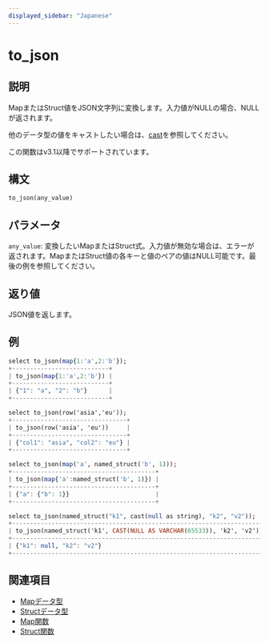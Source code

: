 ```yaml
---
displayed_sidebar: "Japanese"
---
```


# to_json

## 説明

MapまたはStruct値をJSON文字列に変換します。入力値がNULLの場合、NULLが返されます。

他のデータ型の値をキャストしたい場合は、[cast](./cast.md)を参照してください。

この関数はv3.1以降でサポートされています。

## 構文

```Haskell
to_json(any_value)
```

## パラメータ

`any_value`: 変換したいMapまたはStruct式。入力値が無効な場合は、エラーが返されます。MapまたはStruct値の各キーと値のペアの値はNULL可能です。最後の例を参照してください。

## 返り値

JSON値を返します。

## 例

```Haskell
select to_json(map{1:'a',2:'b'});
+---------------------------+
| to_json(map{1:'a',2:'b'}) |
+---------------------------+
| {"1": "a", "2": "b"}      |
+---------------------------+

select to_json(row('asia','eu'));
+--------------------------------+
| to_json(row('asia', 'eu'))     |
+--------------------------------+
| {"col1": "asia", "col2": "eu"} |
+--------------------------------+

select to_json(map('a', named_struct('b', 1)));
+----------------------------------------+
| to_json(map{'a':named_struct('b', 1)}) |
+----------------------------------------+
| {"a": {"b": 1}}                        |
+----------------------------------------+

select to_json(named_struct("k1", cast(null as string), "k2", "v2"));
+-----------------------------------------------------------------------+
| to_json(named_struct('k1', CAST(NULL AS VARCHAR(65533)), 'k2', 'v2')) |
+-----------------------------------------------------------------------+
| {"k1": null, "k2": "v2"}                                              |
+-----------------------------------------------------------------------+
```

## 関連項目

- [Mapデータ型](../../../sql-statements/data-types/Map.md)
- [Structデータ型](../../../sql-statements/data-types/STRUCT.md)
- [Map関数](../../function-list.md#map-functions)
- [Struct関数](../../function-list.md#struct-functions)
